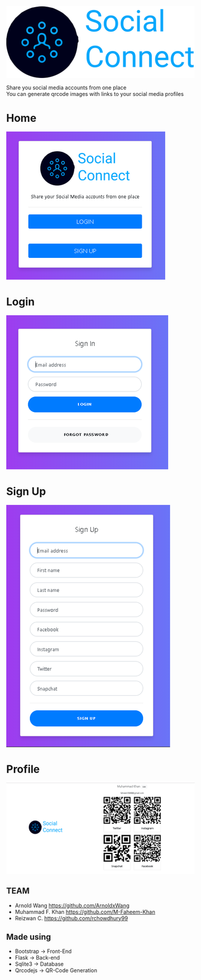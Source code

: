 ![Social Connect Logo](https://github.com/M-Faheem-Khan/Social-Connect/blob/master/WEB/static/assets/social_connect_logo.png)

Share you social media accounts from one place<br/>
You can generate qrcode images with links to your social media profiles

# Home
![Social Connect Home Page - Screenshot](https://github.com/M-Faheem-Khan/Social-Connect/blob/master/WEB/static/assets/screenshots/home.PNG)

# Login
![Social Connect Login Page - Screenshot](https://github.com/M-Faheem-Khan/Social-Connect/blob/master/WEB/static/assets/screenshots/login.PNG)

# Sign Up
![Social Connect Sign Up Page - Screenshot](https://github.com/M-Faheem-Khan/Social-Connect/blob/master/WEB/static/assets/screenshots/signup.PNG)

# Profile
![Social Connect Profile Page - Screenshot](https://github.com/M-Faheem-Khan/Social-Connect/blob/master/WEB/static/assets/screenshots/profile.PNG)

## TEAM
- Arnold Wang https://github.com/ArnoldxWang
- Muhammad F. Khan https://github.com/M-Faheem-Khan
- Reizwan C. https://github.com/rchowdhury99

## Made using 
- Bootstrap -> Front-End
- Flask -> Back-end
- Sqlite3 -> Database
- Qrcodejs -> QR-Code Generation
